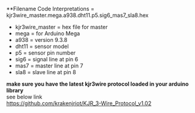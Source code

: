 **Filename Code Interpretations = kjr3wire_master.mega.a938.dht11.p5.sig6_mas7_sla8.hex

- kjr3wire_master = hex file for master
- mega = for Arduino Mega
- a938 = version 9.3.8
- dht11 = sensor model
- p5 = sensor pin number
- sig6 = signal line at pin 6
- mas7 = master line at pin 7
- sla8 = slave line at pin 8



**make sure you have the latest kjr3wire protocol loaded in your arduino library**
</br>
see below link
</br>
https://github.com/krakenjriot/KJR_3-Wire_Protocol_v1.02
